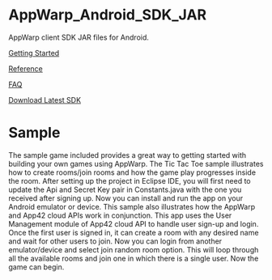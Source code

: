 AppWarp_Android_SDK_JAR
=======================

AppWarp client SDK JAR files for Android.

[Getting Started](https://github.com/shephertz/AppWarp_JAVA_SDK_JAR/wiki/Getting-Started)

[Reference](https://github.com/shephertz/AppWarp_JAVA_SDK_JAR/wiki/Reference)

[FAQ](https://github.com/shephertz/AppWarp_JAVA_SDK_JAR/wiki/FAQ)

[Download Latest SDK](https://github.com/shephertz/AppWarp_Android_SDK_JAR/blob/master/V_1.0/App42MultiPlayerGamingSDK.zip?raw=true)

Sample
========
The sample game included provides a great way to getting started with building your own games using AppWarp. The Tic Tac Toe sample illustrates how
to create rooms/join rooms and how the game play progresses inside the room.
After setting up the project in Eclipse IDE, you will first need to update the Api and Secret Key pair in Constants.java with the one you received
after signing up. Now you can install and run the app on your Android emulator or device.
This sample also illustrates how the AppWarp and App42 cloud APIs work in conjunction. This app uses the User Management module of App42 cloud API to 
handle user sign-up and login.
Once the first user is signed in, it can create a room with any desired name and wait for other users to join. Now you can login from another emulator/device
and select join random room option. This will loop through all the available rooms and join one in which there is a single user. Now the game can begin.
